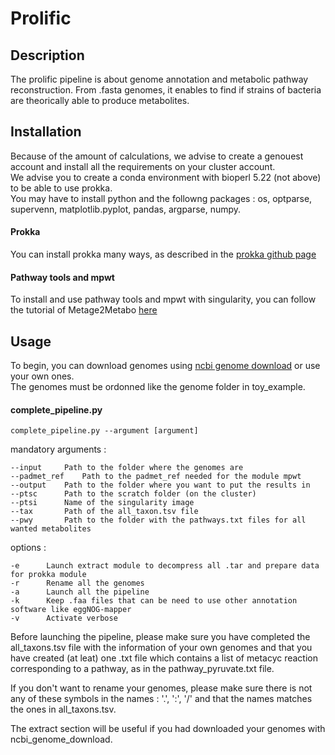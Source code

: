 # Prolific

## Description

The prolific pipeline is about genome annotation and metabolic pathway reconstruction. From .fasta genomes, it enables to find if strains of bacteria are theorically able to produce metabolites.

## Installation

Because of the amount of calculations, we advise to create a genouest account and install all the requirements on your cluster account.  
We advise you to create a conda environment with bioperl 5.22 (not above) to be able to use prokka.  
You may have to install python and the followng packages : os, optparse, supervenn, matplotlib.pyplot, pandas, argparse, numpy.

#### Prokka
You can install prokka many ways, as described in the [prokka github page](https://github.com/tseemann/prokka)

#### Pathway tools and mpwt
To install and use pathway tools and mpwt with singularity, you can follow the tutorial of Metage2Metabo [here](https://metage2metabo.readthedocs.io/en/latest/install.html#installation-with-singularity-e-g-on-a-cluster)


## Usage

To begin, you can download genomes using [ncbi genome download](https://github.com/kblin/ncbi-genome-download) or use your own ones.  
The genomes must be ordonned like the genome folder in toy_example.  


#### complete_pipeline.py

`complete_pipeline.py --argument [argument]`
	
mandatory arguments :  

	--input		Path to the folder where the genomes are
	--padmet_ref	Path to the padmet_ref needed for the module mpwt
	--output	Path to the folder where you want to put the results in
	--ptsc		Path to the scratch folder (on the cluster)
	--ptsi		Name of the singularity image
	--tax		Path of the all_taxon.tsv file
	--pwy		Path to the folder with the pathways.txt files for all wanted metabolites

options :

	-e 		Launch extract module to decompress all .tar and prepare data for prokka module
	-r		Rename all the genomes
	-a		Launch all the pipeline
	-k		Keep .faa files that can be need to use other annotation software like eggNOG-mapper
	-v		Activate verbose  

Before launching the pipeline, please make sure you have completed the all_taxons.tsv file with the information of your own genomes and that you have created (at leat) one .txt file which contains a list of metacyc reaction corresponding to a pathway, as in the pathway_pyruvate.txt file.

If you don't want to rename your genomes, please make sure there is not any of these symbols in the names : '.', ':', '/' and that the names matches the ones in all_taxons.tsv.

The extract section will be useful if you had downloaded your genomes with ncbi_genome_download.

